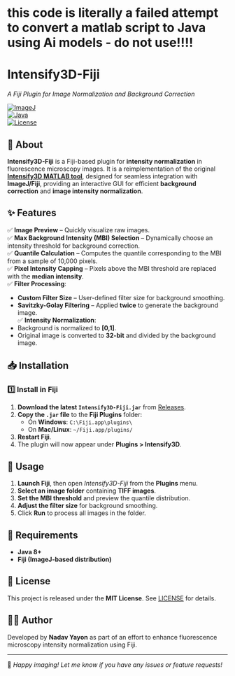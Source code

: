 # this code is literally a failed attempt to convert a matlab script to Java using Ai models - do not use!!!!

# Intensify3D-Fiji  
*A Fiji Plugin for Image Normalization and Background Correction*  

[![ImageJ](https://img.shields.io/badge/Fiji-ImageJ-green)](https://imagej.net/software/fiji/)  
[![Java](https://img.shields.io/badge/Java-8%2B-blue)](https://www.oracle.com/java/)  
[![License](https://img.shields.io/github/license/nadavyayon/Intensify3D)](https://github.com/nadavyayon/Intensify3D/blob/master/LICENSE)

## 📌 About  
**Intensify3D-Fiji** is a Fiji-based plugin for **intensity normalization** in fluorescence microscopy images. It is a reimplementation of the original **[Intensify3D MATLAB tool](https://github.com/nadavyayon/Intensify3D)**, designed for seamless integration with **ImageJ/Fiji**, providing an interactive GUI for efficient **background correction** and **image intensity normalization**.

## ✨ Features  
✅ **Image Preview** – Quickly visualize raw images.  
✅ **Max Background Intensity (MBI) Selection** – Dynamically choose an intensity threshold for background correction.  
✅ **Quantile Calculation** – Computes the quantile corresponding to the MBI from a sample of 10,000 pixels.  
✅ **Pixel Intensity Capping** – Pixels above the MBI threshold are replaced with the **median intensity**.  
✅ **Filter Processing**:  
   - **Custom Filter Size** – User-defined filter size for background smoothing.  
   - **Savitzky-Golay Filtering** – Applied **twice** to generate the background image.  
✅ **Intensity Normalization**:  
   - Background is normalized to **[0,1]**.  
   - Original image is converted to **32-bit** and divided by the background image.  

## 📥 Installation  

### 1️⃣ Install in Fiji  
1. **Download the latest `Intensify3D-Fiji.jar`** from [Releases](https://github.com/nadavyayon/Intensify3D-Fiji/releases).  
2. **Copy the `.jar` file** to the **Fiji Plugins** folder:  
   - On **Windows**: `C:\Fiji.app\plugins\`  
   - On **Mac/Linux**: `~/Fiji.app/plugins/`  
3. **Restart Fiji**.  
4. The plugin will now appear under **Plugins > Intensify3D**.  

## 🚀 Usage  
1. **Launch Fiji**, then open *Intensify3D-Fiji* from the **Plugins** menu.  
2. **Select an image folder** containing **TIFF images**.  
3. **Set the MBI threshold** and preview the quantile distribution.  
4. **Adjust the filter size** for background smoothing.  
5. Click **Run** to process all images in the folder.  

## 🔧 Requirements  
- **Java 8+**  
- **Fiji (ImageJ-based distribution)**  

## 📜 License  
This project is released under the **MIT License**. See [LICENSE](https://github.com/nadavyayon/Intensify3D/blob/master/LICENSE) for details.  

## 👨‍💻 Author  
Developed by **Nadav Yayon** as part of an effort to enhance fluorescence microscopy intensity normalization using Fiji.  

---

🚀 *Happy imaging! Let me know if you have any issues or feature requests!*  
